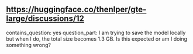 ## https://huggingface.co/thenlper/gte-large/discussions/12

contains_question: yes
question_part: I am trying to save the model locally but when I do, the total size becomes 1.3 GB. Is this expected or am I doing something wrong?